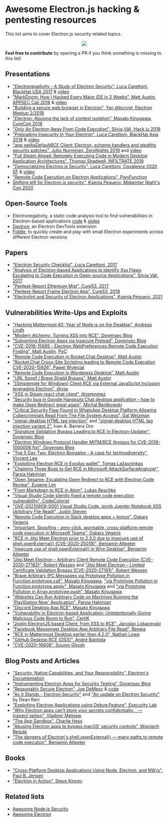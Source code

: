# Awesome Electron.js hacking & pentesting resources

This list aims to cover Electron.js security related topics.

<p align="center">
    <img src="https://github.com/doyensec/electronegativity/raw/master/docs/resources/img/electron-logo.png">
</p>

**Feel free to contribute** by opening a PR if you think something is missing to this list!

## Presentations

- ["Electronegativity - A Study of Electron Security", Luca Carettoni, BlackHat USA 2017](https://www.blackhat.com/docs/us-17/thursday/us-17-Carettoni-Electronegativity-A-Study-Of-Electron-Security.pdf) & [video](https://www.youtube.com/watch?v=oJWsBHlt0ZM)
- ["MarkDoom: How I Hacked Every Major IDE in 2 Weeks", Matt Austin, APPSEC Cali 2018](https://docs.google.com/presentation/d/1wQM4fhjCJ9r3DQ-c98XJFkrd83odM94FaJPqstTR68c) & [video](https://www.youtube.com/watch?v=a-YnG3Mx-Tg)
- ["Building a secure web browser in Electron", Yan @bcrypt, Electron Meetup 2/2018](https://www.youtube.com/watch?v=Qirdy1TP1Rw)
- ["Electron: Abusing the lack of context isolation", Masato Kinugawa, CureCon 2018](https://speakerdeck.com/masatokinugawa/electron-abusing-the-lack-of-context-isolation-curecon-en)
- ["Only An Electron Away From Code Execution", Silvia Väli, Hack.lu 2018](https://www.youtube.com/watch?v=kvi6XX71VXM)
- ["Preloading Insecurity In Your Electron", Luca Carettoni, BlackHat Asia 2019](https://doyensec.com/resources/Asia-19-Carettoni-Preloading-Insecurity-In-Your-Electron.pdf) & [video](https://www.youtube.com/watch?v=Hw6JShd8Jxw)
- ["app setAsDefaultRCE Client: Electron, scheme handlers and stealthy security patches", Juho Nurminen, ZeroNights 2019](https://2019.zeronights.ru/wp-content/themes/zeronights-2019/public/materials/1_ZN2019_Juho_Nurminen.pdf) and [video](https://www.youtube.com/watch?v=A9qJHqWYl_4)
- ["Full Steam Ahead: Remotely Executing Code in Modern Desktop Application Architectures", Thomas Shadwell, INFILTRATE 2019](https://vimeo.com/335206831)
- ["Democratizing Electron.js Security", Luca Carettoni, Covalence 2020 SF](https://doyensec.com/resources/Covalence-2020-Carettoni-DemocratizingElectronSecurity.pdf) & [video](https://www.youtube.com/watch?v=N2GGWz-Pkeg)
- ["Remote Code Execution on Electron Applications", PwnFunction](https://www.youtube.com/watch?v=jkJWA_CWrQs)
- [Shifting left for Electron.js security", Ksenia Peguero, Midwinter Night's Con 2020](https://www.youtube.com/watch?v=Fiqj37HiyAY)

## Open-Source Tools

- Electronegativity, a static code analysis tool to find vulnerabilities in Electron-based applications [code](https://github.com/doyensec/electronegativity) & [slides](https://doyensec.com/resources/Electronegativity_ArsenalBHUS2019.pdf)
- [Devtron](https://www.electronjs.org/devtron), an Electron DevTools extension
- [Fiddle](https://github.com/electron/fiddle), to quickly create and play with small Electron experiments across different Electron versions 

## Papers

- ["Electron Security Checklist", Luca Carettoni, 2017](https://doyensec.com/resources/us-17-Carettoni-Electronegativity-A-Study-Of-Electron-Security-wp.pdf)
- ["Analysis of Electron-based Applications to Identify Xss Flaws Escalating to Code Execution in Open-source Applications", Silvia Väli, 2017](https://digikogu.taltech.ee/en/Download/01ec8ff7-fff8-4a83-86a4-4048178a3ed5)
- ["Pentest-Report Ethereum Mist", Cure53, 2017](https://cure53.de/pentest-report_mist.pdf)
- ["Pentest-Report Frame Electron App", Cure53, 2018](https://cure53.de/pentest-report_frame.pdf)
- ["Electrolint and Security of Electron Applications", Ksenia Peguero, 2021](https://www.sciencedirect.com/science/article/pii/S2667295221000040)

## Vulnerabilities Write-Ups and Exploits

- ["Hacking Mattermost #2: Year of Node.js on the Desktop", Andreas Lindh](http://haxx.ml/post/145508617751/hacking-mattermost-2-year-of-nodejs-on-the?is_related_post=1)
- ["Modern Alchemy: Turning XSS into RCE", Doyensec Blog](https://blog.doyensec.com/2017/08/03/electron-framework-security.html)
- ["Subverting Electron Apps via Insecure Preload", Doyensec Blog](https://blog.doyensec.com/2019/04/03/subverting-electron-apps-via-insecure-preload.html)
- ["CVE-2018-15685 - Electron WebPreferences Remote Code Execution Finding", Matt Austin](https://www.contrastsecurity.com/security-influencers/cve-2018-15685), [PoC](https://github.com/matt-/CVE-2018-15685)
- ["Remote Code Execution in Rocket.Chat Desktop", Matt Austin](https://hackerone.com/reports/276031)
- ["Rocket.Chat Cross-Site Scripting leading to Remote Code Execution CVE-2020-15926", Pawel Wylecial](https://blog.redteam.pl/2020/08/rocket-chat-xss-rce-cve-2020-15926.html)
- ["Remote Code Execution in Wordpress Desktop", Matt Austin](https://hackerone.com/reports/301458)
- ["URL Spoof / Brave Shield Bypass", Matt Austin](https://hackerone.com/reports/255991)
- ["\[Simplenote for Windows\] Client RCE via External JavaScript Inclusion leveraging Electron", @ysx](https://hackerone.com/reports/291539)
- ["XSS in Steam react chat client", @zemnmez](https://hackerone.com/reports/409850)
- ["Security bug in Google Hangouts Chat desktop application – how to make Open Redirect great again", Michał Bentkowski](https://research.securitum.com/security-bug-in-google-hangouts-chat-desktop-application-how-to-make-open-redirect-great-again/)
- ["Critical Security Flaw Found in WhatsApp Desktop Platform Allowing Cybercriminals Read From The File System Access", Gal Weizman](https://www.perimeterx.com/tech-blog/2020/whatsapp-fs-read-vuln-disclosure/)
- ["signal-desktop HTML tag injection"](https://web.archive.org/web/20200427095259/https://ivan.barreraoro.com.ar/signal-desktop-html-tag-injection/) and ["signal-desktop HTML tag injection variant 2"](https://web.archive.org/web/20190517134857/https://ivan.barreraoro.com.ar/signal-desktop-html-tag-injection-variant-2/), Ivan A. Barrera Oro
- ["Signature Validation Bypass Leading to RCE In Electron-Updater", Doyensec Blog](https://blog.doyensec.com/2020/02/24/electron-updater-update-signature-bypass.html)
- ["Electron Windows Protocol Handler MITM/RCE (bypass for CVE-2018-1000006 fix)", Doyensec Blog](https://blog.doyensec.com/2018/05/24/electron-win-protocol-handler-bug-bypass.html)
- ["Top 5 Day Two: Electron Boogaloo - A case for technodiversity",  Vincent Lee](https://www.thezdi.com/blog/2018/12/18/top-5-day-two-electron-boogaloo-a-case-for-technodiversity)
- ["Exploiting Electron RCE in Exodus wallet", Tomas Lažauninkas](https://hackernoon.com/exploiting-electron-rce-in-exodus-wallet-d9e6db13c374)
- ["Chaining Three Bugs to Get RCE in Microsoft AttackSurfaceAnalyzer", Parsia Hakimian](https://parsiya.net/blog/2019-06-18-chaining-three-bugs-to-get-rce-in-microsoft-attacksurfaceanalyzer/)
- ["Open Sesame: Escalating Open Redirect to RCE with Electron Code Review", Eugene Lim](https://spaceraccoon.dev/open-sesame-escalating-open-redirect-to-rce-with-electron-code-review)
- ["From Markdown to RCE in Atom", Lukas Reschke](https://statuscode.ch/2017/11/from-markdown-to-rce-in-atom)
- ["Visual Studio Code silently fixed a remote code execution vulnerability", CodeColorist](https://blog.chichou.me/2018/03/16/visual-studio-code-silently-fixed-a-remote-code-execution-vulnerability/)
- ["OVE-20210809-0001 Visual Studio Code .ipynb Jupyter Notebook XSS (Arbitrary File Read)", Justin Steven](https://github.com/justinsteven/advisories/blob/master/2021_vscode_ipynb_xss_arbitrary_file_read.md)
- ["Remote Code Execution in Slack desktop apps + bonus", Oskars Vegeris](https://hackerone.com/reports/783877)
- ["Important, Spoofing - zero-click, wormable, cross-platform remote code execution in Microsoft Teams", Oskars Vegeris](https://github.com/oskarsve/ms-teams-rce)
- ["RCE in Jitsi Meet Electron prior to 2.3.0 due to insecure use of shell.openExternal() (CVE-2020-25019)", Benjamin Altpeter](https://benjamin-altpeter.de/jitsi-meet-electron-rce-shell-openexternal/)
- ["Insecure use of shell.openExternal() in Wire Desktop", Benjamin Altpeter](https://github.com/wireapp/wire-desktop/security/advisories/GHSA-5gpx-9976-ggpm)
- ["Jitsi Meet Electron – Arbitrary Client Remote Code Execution (CVE-2020-27162)", Robert Wessen](https://research.nccgroup.com/2020/10/23/technical-advisory-jitsi-meet-electron-arbitrary-client-remote-code-execution-cve-2020-27162/) and ["Jitsi Meet Electron – Limited Certificate Validation Bypass (CVE-2020-27161)", Robert Wessen](https://research.nccgroup.com/2020/10/23/technical-advisory-jitsi-meet-electron-limited-certificate-validation-bypass-cve-2020-27161/)
- ["Brave Arbitrary IPC Messages via Prototype Pollution in Function.prototype.call",  Masato Kinugawa](https://hackerone.com/reports/187542), ["via Prototype Pollution in Function.prototype.apply",  Masato Kinugawa](https://hackerone.com/reports/188086) and ["via Prototype Pollution in Array.prototype.push",  Masato Kinugawa](https://hackerone.com/reports/188561)
- ["Websites Can Run Arbitrary Code on Machines Running the 'PlayStation Now' Application", Parsia Hakimian](https://hackerone.com/reports/873614)
- ["Discord Desktop App RCE", Masato Kinugawa](https://mksben.l0.cm/2020/10/discord-desktop-rce.html)
- ["Vulnerability in Electron-based Application: Unintentionally Giving Malicious Code Room to Run", CertiK](https://certik.io/blog/technology/vulnerability-electron-based-application-malicious-code-execution)
- ["Joplin ElectronJS based Client: from XSS to RCE", Jaroslav Lobacevski](https://blog.devsecurity.eu/en/blog/joplin-electron-rce)
- ["Facebook Messenger Desktop App Arbitrary File Read", Renwa](https://medium.com/@renwa/facebook-messenger-desktop-app-arbitrary-file-read-db2374550f6d)
- ["RCE in Mattermost Desktop earlier than 4.2.0", Nathan Lowe](https://dev.to/nlowe/rce-in-mattermost-desktop-earlier-than-420-5aef)
- ["GitHub Desktop RCE (OSX)", André Baptista](https://pwning.re/2018/12/04/github-desktop-rce/)
- ["CVE-2020–16608", Sourov Ghosh](https://sghosh2402.medium.com/cve-2020-16608-8cdad9f4d9b4)

## Blog Posts and Articles

- ["Security, Native Capabilities, and Your Responsibility", Electron's Documentation](https://www.electronjs.org/docs/tutorial/security)
- ["Instrumenting Electron Apps for Security Testing", Doyensec Blog](https://blog.doyensec.com/2018/07/19/instrumenting-electron-app.html)
- ["Reasonably Secure Electron", Joe DeMesy](https://know.bishopfox.com/research/reasonably-secure-electron) & [code](https://github.com/moloch--/reasonably-secure-electron)
- ["As It Stands - Electron Security"](http://blog.scottlogic.com/2016/03/09/As-It-Stands-Electron-Security.html) and ["An update on Electron Security"](http://blog.scottlogic.com/2016/06/01/An-update-on-Electron-Security.html) by Dean Kerr
- ["Exploiting Electron Applications using Debug Feature", Esecurity Lab](https://evren.ninja/blog/en/post/exploiting-electron-applications-/)
- ["Why Electron apps can’t store your secrets confidentially: \` — inspect\`option", Vladimir Metnew](https://medium.com/@metnew/why-electron-apps-cant-store-your-secrets-confidentially-inspect-option-a49950d6d51f)
- ["The App Sandbox", Charlie Hess](https://slack.engineering/the-app-sandbox/)
- ["Abusing Electron apps to bypass macOS' security controls", Wojciech Reguła](https://wojciechregula.blog/post/abusing-electron-apps-to-bypass-macos-security-controls/)
- ["The dangers of Electron's shell.openExternal() — many paths to remote code execution", Benjamin Altpeter](https://benjamin-altpeter.de/shell-openexternal-dangers/)

## Books

- ["Cross-Platform Desktop Applications Using Node, Electron, and NW.js", Paul B. Jensen](https://www.manning.com/books/cross-platform-desktop-applications)
- ["Electron in Action", Steve Kinney](https://www.manning.com/books/electron-in-action)

## Related lists

- [Awesome Node.js Security](https://github.com/lirantal/awesome-nodejs-security)
- [Awesome Electron](https://github.com/sindresorhus/awesome-electron)
